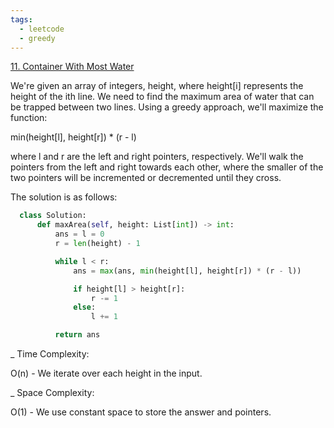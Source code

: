 ```yaml
---
tags:
  - leetcode
  - greedy
---
```


<a href="https://leetcode.com/problems/container-with-most-water/">11. Container
With Most Water</a>

We're given an array of integers, height, where height[i] represents the height
of the ith line. We need to find the maximum area of water that can be trapped
between two lines. Using a greedy approach, we'll maximize the function:

min(height[l], height[r]) \* (r - l)

where l and r are the left and right pointers, respectively. We'll walk the
pointers from the left and right towards each other, where the smaller of the
two pointers will be incremented or decremented until they cross.

The solution is as follows:

```python
  class Solution:
      def maxArea(self, height: List[int]) -> int:
          ans = l = 0
          r = len(height) - 1

          while l < r:
              ans = max(ans, min(height[l], height[r]) * (r - l))

              if height[l] > height[r]:
                  r -= 1
              else:
                  l += 1

          return ans
```

\_ Time Complexity:

O(n) - We iterate over each height in the input.

\_ Space Complexity:

O(1) - We use constant space to store the answer and pointers.
